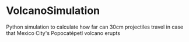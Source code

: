 # VolcanoSimulation
Python simulation to calculate how far can 30cm projectiles travel in case that Mexico City's Popocatépetl volcano erupts
